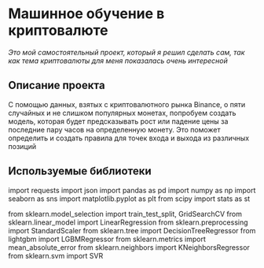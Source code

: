# Машинное обучение в криптовалюте
*Это мой самостоятельный проект, который я решил сделать сам, так как тема криптовалюты для меня показалась очень интересной*

## Описание проекта
С помощью данных, взятых с криптовалютного рынка Binance, о пяти случайных и не слишком популярных монетах, попробуем создать модель, которая будет предсказывать рост или падение цены за последние пару часов на определенную монету. Это поможет определить и создать правила для точек входа и выхода из различных позиций

## Используемые библиотеки
import requests
import json
import pandas as pd
import numpy as np
import seaborn as sns
import matplotlib.pyplot as plt
from scipy import stats as st

from sklearn.model_selection import train_test_split, GridSearchCV
from sklearn.linear_model import LinearRegression
from sklearn.preprocessing import StandardScaler
from sklearn.tree import DecisionTreeRegressor
from lightgbm import LGBMRegressor
from sklearn.metrics import mean_absolute_error
from sklearn.neighbors import KNeighborsRegressor
from sklearn.svm import SVR
